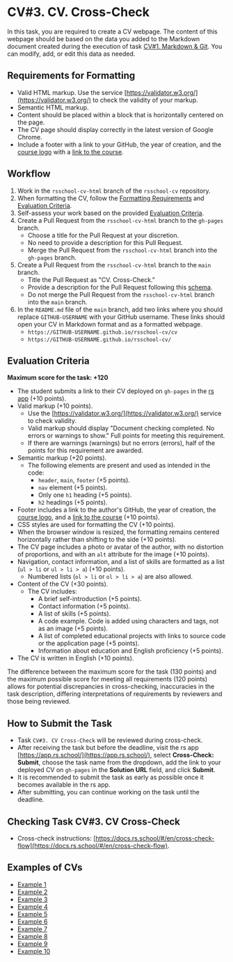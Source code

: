 # CV#3. CV. Cross-Check

In this task, you are required to create a CV webpage. The content of this webpage should be based on the data you added to the Markdown document created during the execution of task [CV#1. Markdown & Git](git-markdown.md). You can modify, add, or edit this data as needed.

## Requirements for Formatting

- Valid HTML markup. Use the service [https://validator.w3.org/](https://validator.w3.org/) to check the validity of your markup.
- Semantic HTML markup.
- Content should be placed within a block that is horizontally centered on the page.
- The CV page should display correctly in the latest version of Google Chrome.
- Include a footer with a link to your GitHub, the year of creation, and the [course logo](./rs-school-logo.svg) with a [link to the course](https://rs.school/courses/javascript).

## Workflow

1. Work in the `rsschool-cv-html` branch of the `rsschool-cv` repository.
2. When formatting the CV, follow the [Formatting Requirements](#requirements-for-formatting) and [Evaluation Criteria](#evaluation-criteria).
3. Self-assess your work based on the provided [Evaluation Criteria](#evaluation-criteria).
4. Create a Pull Request from the `rsschool-cv-html` branch to the `gh-pages` branch.
   - Choose a title for the Pull Request at your discretion.
   - No need to provide a description for this Pull Request.
   - Merge the Pull Request from the `rsschool-cv-html` branch into the `gh-pages` branch.
5. Create a Pull Request from the `rsschool-cv-html` branch to the `main` branch.
   - Title the Pull Request as "CV. Cross-Check."
   - Provide a description for the Pull Request following this [schema](https://docs.rs.school/#/en/pull-request-review-process?id=Требования-к-pull-request-pr).
   - Do not merge the Pull Request from the `rsschool-cv-html` branch into the `main` branch.
6. In the `README.md` file of the `main` branch, add two links where you should replace `GITHUB-USERNAME` with your GitHub username. These links should open your CV in Markdown format and as a formatted webpage.
   - `https://GITHUB-USERNAME.github.io/rsschool-cv/cv`
   - `https://GITHUB-USERNAME.github.io/rsschool-cv/`

## Evaluation Criteria

**Maximum score for the task: +120**

- The student submits a link to their CV deployed on `gh-pages` in the [rs app](https://app.rs.school/course/student/cross-check-submit) (+10 points).
- Valid markup (+10 points).
  - Use the [https://validator.w3.org/](https://validator.w3.org/) service to check validity.
  - Valid markup should display "Document checking completed. No errors or warnings to show." Full points for meeting this requirement.
  - If there are warnings (warnings) but no errors (errors), half of the points for this requirement are awarded.
- Semantic markup (+20 points).
  - The following elements are present and used as intended in the code:
    - `header`, `main`, `footer` (+5 points).
    - `nav` element (+5 points).
    - Only one `h1` heading (+5 points).
    - `h2` headings (+5 points).
- Footer includes a link to the author's GitHub, the year of creation, the [course logo](./rs-school-logo.svg), and a [link to the course](https://rs.school/courses/javascript) (+10 points).
- CSS styles are used for formatting the CV (+10 points).
- When the browser window is resized, the formatting remains centered horizontally rather than shifting to the side (+10 points).
- The CV page includes a photo or avatar of the author, with no distortion of proportions, and with an `alt` attribute for the image (+10 points).
- Navigation, contact information, and a list of skills are formatted as a list (`ul > li` or `ul > li > a`) (+10 points).
  - Numbered lists (`ol > li` or `ol > li > a`) are also allowed.
- Content of the CV (+30 points).
  - The CV includes:
    - A brief self-introduction (+5 points).
    - Contact information (+5 points).
    - A list of skills (+5 points).
    - A code example. Code is added using characters and tags, not as an image (+5 points).
    - A list of completed educational projects with links to source code or the application page (+5 points).
    - Information about education and English proficiency (+5 points).
- The CV is written in English (+10 points).

The difference between the maximum score for the task (130 points) and the maximum possible score for meeting all requirements (120 points) allows for potential discrepancies in cross-checking, inaccuracies in the task description, differing interpretations of requirements by reviewers and those being reviewed.

## How to Submit the Task

- Task `CV#3. CV Cross-Check` will be reviewed during cross-check.
- After receiving the task but before the deadline, visit the rs app [https://app.rs.school/](https://app.rs.school/), select **Cross-Check: Submit**, choose the task name from the dropdown, add the link to your deployed CV on `gh-pages` in the **Solution URL** field, and click **Submit**.
- It is recommended to submit the task as early as possible once it becomes available in the rs app.
- After submitting, you can continue working on the task until the deadline.

## Checking Task CV#3. CV Cross-Check

- Cross-check instructions: [https://docs.rs.school/#/en/cross-check-flow](https://docs.rs.school/#/en/cross-check-flow).

## Examples of CVs

- [Example 1](https://mserykh.github.io/rsschool-cv/)
- [Example 2](https://petr9ra.github.io/rsschool-cv/)
- [Example 3](https://estydaven.github.io/rsschool-cv/)
- [Example 4](https://alexandrdrozdfd.github.io/rsschool-cv/)
- [Example 5](https://yuriandev.github.io/rsschool-cv/)
- [Example 6](https://annavoloshina.github.io/rsschool-cv/)
- [Example 7](https://kryvetski-andrei.github.io/rsschool-cv/)
- [Example 8](https://nikita-resh.github.io/rsschool-cv/)
- [Example 9](https://themrcrowley.github.io/rsschool-cv/)
- [Example 10](https://elvinyeka.github.io/rsschool-cv/)
